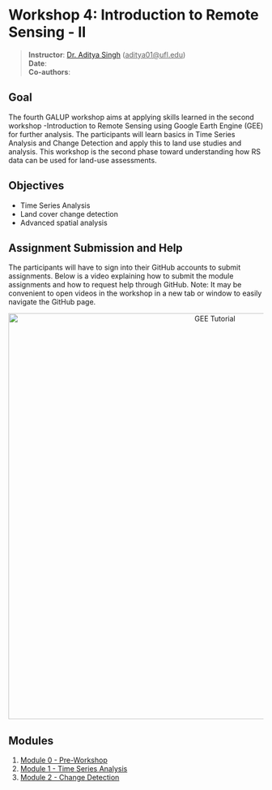 # Workshop 4: Introduction to Remote Sensing - II

> **Instructor**: [Dr. Aditya Singh](https://abe.ufl.edu/people/faculty/aditya-singh/) (<ins>aditya01@<i></i>ufl.edu</ins>) <br>
> **Date**:<br>
> **Co-authors**: 
## Goal
The fourth GALUP workshop aims at applying skills learned in the second workshop -Introduction to Remote Sensing using Google Earth Engine (GEE) for further analysis. The participants will learn basics in Time Series Analysis and Change Detection and apply this to land use studies and analysis. This workshop is the second phase toward understanding how RS data can be used for land-use assessments.

## Objectives
- Time Series Analysis <br>
- Land cover change detection <br>
- Advanced spatial analysis <br>

## Assignment Submission and Help

The participants will have to sign into their GitHub accounts to submit assignments. Below is a video explaining how to submit the module assignments and how to request help through GitHub. Note: It may be convenient to open videos in the workshop in a new tab or window to easily navigate the GitHub page.


<p align="center">
  <a href="https://mediasite.video.ufl.edu/Mediasite/Play/9741afe237094a77aff3acbf6c2df8a91d" target="_blank">
    <img src="https://user-images.githubusercontent.com/84922404/139679866-11650dd6-855f-4420-82c1-fa0f4071ee37.png" alt= "GEE Tutorial" width="800">
  </a>
</p>

## Modules

1. [Module 0 - Pre-Workshop](module0.md)
2. [Module 1 - Time Series Analysis](module1.md)
3. [Module 2 - Change Detection](module2.md)


